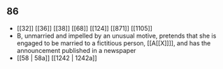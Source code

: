 ## 86
- [[32]] [[36]] [[38]] [[68]] [[124]] [[871]] [[1105]] 
- B, unmarried and impelled by an unusual motive, pretends that she is engaged to be married to a fictitious person, [[A[[X]]]], and has the announcement published in a newspaper
- [[58 | 58a]] [[1242 | 1242a]] 

